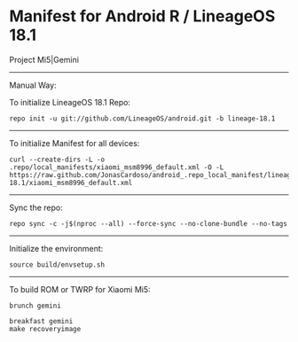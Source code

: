 Manifest for Android R / LineageOS 18.1
====================================
Project Mi5|Gemini

---

Manual Way:

To initialize LineageOS 18.1 Repo:

    repo init -u git://github.com/LineageOS/android.git -b lineage-18.1

---

To initialize Manifest for all devices:

    curl --create-dirs -L -o .repo/local_manifests/xiaomi_msm8996_default.xml -O -L https://raw.github.com/JonasCardoso/android_.repo_local_manifest/lineage-18.1/xiaomi_msm8996_default.xml

---

Sync the repo:

    repo sync -c -j$(nproc --all) --force-sync --no-clone-bundle --no-tags

---

Initialize the environment:

    source build/envsetup.sh

---

To build ROM or TWRP for Xiaomi Mi5:

    brunch gemini

    breakfast gemini
    make recoveryimage
